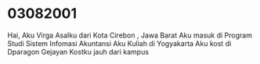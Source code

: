 # 03082001
Hai, Aku Virga
Asalku dari Kota Cirebon , Jawa Barat
Aku masuk di Program Studi Sistem Infomasi Akuntansi
Aku Kuliah di Yogyakarta
Aku kost di Dparagon Gejayan
Kostku jauh dari kampus
